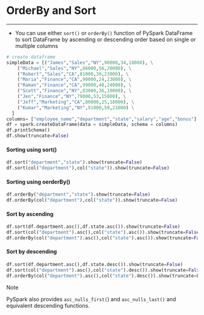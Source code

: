 # OrderBy and Sort

---
* You can use either `sort()` or `orderBy()` function of PySpark DataFrame to sort DataFrame by ascending or descending order based on single or multiple columns
```python
# create dataframe
simpleData = [("James","Sales","NY",90000,34,10000), \
    ("Michael","Sales","NY",86000,56,20000), \
    ("Robert","Sales","CA",81000,30,23000), \
    ("Maria","Finance","CA",90000,24,23000), \
    ("Raman","Finance","CA",99000,40,24000), \
    ("Scott","Finance","NY",83000,36,19000), \
    ("Jen","Finance","NY",79000,53,15000), \
    ("Jeff","Marketing","CA",80000,25,18000), \
    ("Kumar","Marketing","NY",91000,50,21000) \
  ]
columns= ["employee_name","department","state","salary","age","bonus"]
df = spark.createDataFrame(data = simpleData, schema = columns)
df.printSchema()
df.show(truncate=False)
```
#### Sorting using sort()
```python
df.sort("department","state").show(truncate=False)
df.sort(col("department"),col("state")).show(truncate=False)
```
#### Sorting using oerderBy()
```python
df.orderBy("department","state").show(truncate=False)
df.orderBy(col("department"),col("state")).show(truncate=False)
```
#### Sort by ascending
```python
df.sort(df.department.asc(),df.state.asc()).show(truncate=False)
df.sort(col("department").asc(),col("state").asc()).show(truncate=False)
df.orderBy(col("department").asc(),col("state").asc()).show(truncate=False)
```
#### Sort by descending
```python
df.sort(df.department.asc(),df.state.desc()).show(truncate=False)
df.sort(col("department").asc(),col("state").desc()).show(truncate=False)
df.orderBy(col("department").asc(),col("state").desc()).show(truncate=False)
```
>[!Note]
> 
>PySpark also provides `asc_nulls_first(`) and `asc_nulls_last()` and equivalent descending functions.